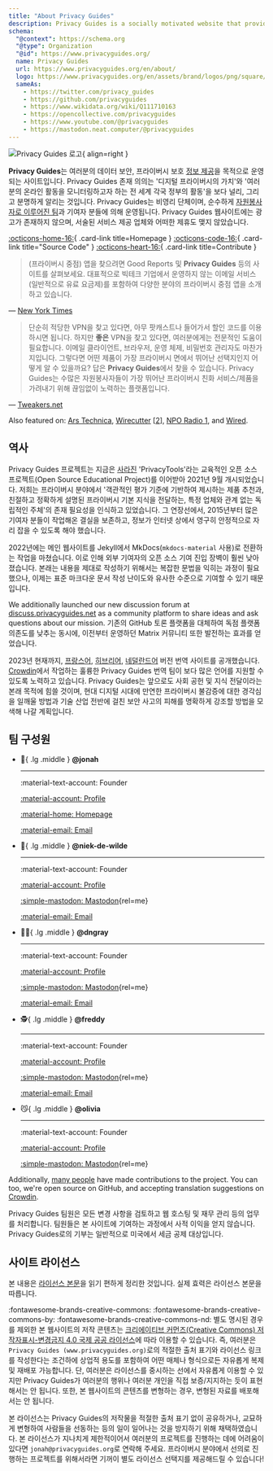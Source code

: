 ```yaml
---
title: "About Privacy Guides"
description: Privacy Guides is a socially motivated website that provides information for protecting your data security and privacy.
schema:
  "@context": https://schema.org
  "@type": Organization
  "@id": https://www.privacyguides.org/
  name: Privacy Guides
  url: https://www.privacyguides.org/en/about/
  logo: https://www.privacyguides.org/en/assets/brand/logos/png/square/pg-yellow.png
  sameAs:
    - https://twitter.com/privacy_guides
    - https://github.com/privacyguides
    - https://www.wikidata.org/wiki/Q111710163
    - https://opencollective.com/privacyguides
    - https://www.youtube.com/@privacyguides
    - https://mastodon.neat.computer/@privacyguides
---
```


![Privacy Guides 로고](../assets/brand/logos/png/square/pg-yellow.png){ align=right }

**Privacy Guides**는 여러분의 데이터 보안, 프라이버시 보호 [정보 제공](/kb)을 목적으로 운영되는 사이트입니다. Privacy Guides 존재 의의는 '디지털 프라이버시의 가치'와 '여러분의 온라인 활동을 모니터링하고자 하는 전 세계 각국 정부의 활동'을 보다 널리, 그리고 분명하게 알리는 것입니다. Privacy Guides는 비영리 단체이며, 순수하게 [자원봉사자로 이루어진 팀](https://discuss.privacyguides.net/g/team)과 기여자 분들에 의해 운영됩니다. Privacy Guides 웹사이트에는 광고가 존재하지 않으며, 서술된 서비스 제공 업체와 어떠한 제휴도 맺지 않았습니다.

[:octicons-home-16:](https://www.privacyguides.org){ .card-link title=Homepage }
[:octicons-code-16:](https://github.com/privacyguides/privacyguides.org){ .card-link title="Source Code" }
[:octicons-heart-16:](donate.md){ .card-link title=Contribute }

> (프라이버시 중점) 앱을 찾으려면 Good Reports 및 **Privacy Guides** 등의 사이트를 살펴보세요. 대표적으로 빅테크 기업에서 운영하지 않는 이메일 서비스(일반적으로 유료 요금제)를 포함하여 다양한 분야의 프라이버시 중점 앱을 소개하고 있습니다.

— [New York Times](https://nytimes.com/wirecutter/guides/online-security-social-media-privacy)

> 단순히 적당한 VPN을 찾고 있다면, 아무 팟캐스트나 들어가서 할인 코드를 이용하시면 됩니다. 하지만 **좋은** VPN을 찾고 있다면, 여러분에게는 전문적인 도움이 필요합니다. 이메일 클라이언트, 브라우저, 운영 체제, 비밀번호 관리자도 마찬가지입니다. 그렇다면 어떤 제품이 가장 프라이버시 면에서 뛰어난 선택지인지 어떻게 알 수 있을까요? 답은 **Privacy Guides**에서 찾을 수 있습니다. Privacy Guides는 수많은 자원봉사자들이 가장 뛰어난 프라이버시 친화 서비스/제품을 가려내기 위해 끊임없이 노력하는 플랫폼입니다.

— [Tweakers.net](https://tweakers.net/reviews/10568/op-zoek-naar-privacyvriendelijke-tools-niek-de-wilde-van-privacy-guides.html)

Also featured on: [Ars Technica](https://arstechnica.com/gadgets/2022/02/is-firefox-ok), [Wirecutter](https://nytimes.com/wirecutter/guides/practical-guide-to-securing-windows-pc) [[2](https://nytimes.com/wirecutter/guides/practical-guide-to-securing-your-mac)], [NPO Radio 1](https://nporadio1.nl/nieuws/binnenland/8eaff3a2-8b29-4f63-9b74-36d2b28b1fe1/ooit-online-eens-wat-doms-geplaatst-ga-jezelf-eens-googlen-en-kijk-dan-wat-je-tegenkomt), and [Wired](https://wired.com/story/firefox-mozilla-2022).

## 역사

Privacy Guides 프로젝트는 지금은 [사라진](privacytools.md) 'PrivacyTools'라는 교육적인 오픈 소스 프로젝트(Open Source Educational Project)를 이어받아 2021년 9월 개시되었습니다. 저희는 프라이버시 분야에서 '객관적인 평가 기준에 기반하여 제시하는 제품 추천과, 친절하고 정확하게 설명된 프라이버시 기본 지식을 전달하는, 특정 업체와 관계 없는 독립적인 주체'의 존재 필요성을 인식하고 있었습니다. 그 연장선에서, 2015년부터 많은 기여자 분들이 작업해온 결실을 보존하고, 정보가 인터넷 상에서 영구히 안정적으로 자리 잡을 수 있도록 해야 했습니다.

2022년에는 메인 웹사이트를 Jekyll에서 MkDocs(`mkdocs-material` 사용)로 전환하는 작업을 마쳤습니다. 이로 인해 외부 기여자의 오픈 소스 기여 진입 장벽이 훨씬 낮아졌습니다. 본래는 내용을 제대로 작성하기 위해서는 복잡한 문법을 익히는 과정이 필요했으나, 이제는 표준 마크다운 문서 작성 난이도와 유사한 수준으로 기여할 수 있기 때문입니다.

We additionally launched our new discussion forum at [discuss.privacyguides.net](https://discuss.privacyguides.net) as a community platform to share ideas and ask questions about our mission. 기존의 GitHub 토론 플랫폼을 대체하여 독점 플랫폼 의존도를 낮추는 동시에, 이전부터 운영하던 Matrix 커뮤니티 또한 발전하는 효과를 얻었습니다.

2023년 현재까지, [프랑스어](/fr/), [히브리어](/he/), [네덜란드어](/nl/) 버전 번역 사이트를 공개했습니다. [Crowdin](https://crowdin.com/project/privacyguides)에서 작업하는 훌륭한 Privacy Guides 번역 팀이 보다 많은 언어를 지원할 수 있도록 노력하고 있습니다. Privacy Guides는 앞으로도 사회 공헌 및 지식 전달이라는 본래 목적에 힘쓸 것이며, 현대 디지털 시대에 만연한 프라이버시 불감증에 대한 경각심을 일깨울 방법과 기술 산업 전반에 걸친 보안 사고의 피해를 명확하게 강조할 방법을 모색해 나갈 계획입니다.

## 팀 구성원
<!-- markdownlint-disable MD030 -->

<div class="grid cards" markdown>
<!--  Every team member should have a unique emoji.
      Team member cards should include ONLY the following links:
      - Discourse Profile
      - ONE Link of team member's choice
      - Email if applicable
      This is to keep it fair and not spammy, especially as we grow.
-->

-   :robot:{ .lg .middle } **@jonah**

    ---

    :material-text-account: Founder

    [:material-account: Profile](https://discuss.privacyguides.net/u/jonah)

    [:material-home: Homepage](https://www.jonaharagon.com)

    [:material-email: Email](mailto:jonah@privacyguides.org)

-   :cactus:{ .lg .middle } **@niek-de-wilde**

    ---

    :material-text-account: Founder

    [:material-account: Profile](https://discuss.privacyguides.net/u/Niek-de-Wilde)

    [:simple-mastodon: Mastodon](https://mastodon.social/@blacklight447 "@blacklight447@mastodon.social"){rel=me}

    [:material-email: Email](mailto:niekdewilde@privacyguides.org)

-   :polar_bear:{ .lg .middle } **@dngray**

    ---

    :material-text-account: Founder

    [:material-account: Profile](https://discuss.privacyguides.net/u/dngray)

    [:simple-mastodon: Mastodon](https://mastodon.social/@dngray "@dngray@mastodon.social"){rel=me}

    [:material-email: Email](mailto:dngray@privacyguides.org)

-   :detective:{ .lg .middle } **@freddy**

    ---

    :material-text-account: Founder

    [:material-account: Profile](https://discuss.privacyguides.net/u/freddy)

    [:simple-mastodon: Mastodon](https://social.lol/@freddy "@freddy@social.lol"){rel=me}

    [:material-email: Email](mailto:freddy@privacyguides.org)

-   :smirk_cat:{ .lg .middle } **@olivia**

    ---

    :material-text-account: Founder

    [:material-account: Profile](https://discuss.privacyguides.net/u/olivia)

    [:simple-mastodon: Mastodon](https://mastodon.neat.computer/@oliviablob "@oliviablob@neat.computer"){rel=me}

</div>

Additionally, [many people](https://github.com/privacyguides/privacyguides.org/graphs/contributors) have made contributions to the project. You can too, we're open source on GitHub, and accepting translation suggestions on [Crowdin](https://crowdin.com/project/privacyguides).

Privacy Guides 팀원은 모든 변경 사항을 검토하고 웹 호스팅 및 재무 관리 등의 업무를 처리합니다. 팀원들은 본 사이트에 기여하는 과정에서 사적 이익을 얻지 않습니다. Privacy Guides로의 기부는 일반적으로 미국에서 세금 공제 대상입니다.

## 사이트 라이선스

<div class="admonition danger" markdown>

본 내용은 [라이선스 본문](/license)을 읽기 편하게 정리한 것입니다. 실제 효력은 라이선스 본문을 따릅니다.

</div>

:fontawesome-brands-creative-commons: :fontawesome-brands-creative-commons-by: :fontawesome-brands-creative-commons-nd: 별도 명시된 경우를 제외한 본 웹사이트의 저작 콘텐츠는 [크리에이티브 커먼즈(Creative Commons) 저작자표시-변경금지 4.0 국제 공공 라이선스](https://github.com/privacyguides/privacyguides.org/blob/main/LICENSE)에 따라 이용할 수 있습니다. 즉, 여러분은 `Privacy Guides (www.privacyguides.org)`로의 적절한 출처 표기와 라이선스 링크를 작성한다는 조건하에 상업적 용도를 포함하여 어떤 매체나 형식으로든 자유롭게 복제 및 재배포 가능합니다. 단, 여러분은 라이선스를 중시하는 선에서 자유롭게 이용할 수 있지만 Privacy Guides가 여러분의 행위나 여러분 개인을 직접 보증/지지하는 듯이 표현해서는 안 됩니다. 또한, 본 웹사이트의 콘텐츠를 변형하는 경우, 변형된 자료를 배포해서는 안 됩니다.

본 라이선스는 Privacy Guides의 저작물을 적절한 출처 표기 없이 공유하거나, 교묘하게 변형하여 사람들을 선동하는 등의 일이 일어나는 것을 방지하기 위해 채택하였습니다. 본 라이선스가 지나치게 제한적이어서 여러분의 프로젝트를 진행하는 데에 어려움이 있다면 `jonah@privacyguides.org`로 연락해 주세요. 프라이버시 분야에서 선의로 진행하는 프로젝트를 위해서라면 기꺼이 별도 라이선스 선택지를 제공해드릴 수 있습니다!

